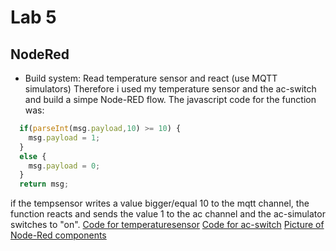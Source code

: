 # Lab 5
## NodeRed
* Build system: Read temperature sensor and react (use MQTT simulators) 
Therefore i used my temperature sensor and the ac-switch and build a simpe Node-RED flow.
The javascript code for the function was:
```javascript
  if(parseInt(msg.payload,10) >= 10) {
    msg.payload = 1;
  }
  else {
    msg.payload = 0;
  }
  return msg;
```
if the tempsensor writes a value bigger/equal 10 to the mqtt channel, 
the function reacts and sends the value 1 to the ac channel and the ac-simulator switches to "on".
[Code for temperaturesensor](https://github.com/Witzeneder/IoT/blob/master/%C3%9Cbungen/20_Nov_2018/tempsensor.py)
[Code for ac-switch](https://github.com/Witzeneder/IoT/blob/master/%C3%9Cbungen/20_Nov_2018/acswitch.py)
[Picture of Node-Red components]()
